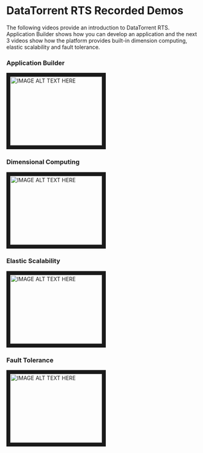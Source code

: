 DataTorrent RTS Recorded Demos
==============================

The following videos provide an introduction to DataTorrent RTS. Application Builder shows how you can develop an application and the next 3 videos show how the platform provides built-in dimension computing, elastic scalability and fault tolerance. 

### Application Builder
<a href="http://www.youtube.com/watch?feature=player_embedded&v=LwRWBudOjg4
" target="_blank"><img src="http://img.youtube.com/vi/LwRWBudOjg4/0.jpg" 
alt="IMAGE ALT TEXT HERE" width="240" height="180" border="10" /></a>

### Dimensional Computing
<a href="http://www.youtube.com/watch?feature=player_embedded&v=L1IfGvx-eHs
" target="_blank"><img src="http://img.youtube.com/vi/L1IfGvx-eHs/0.jpg" 
alt="IMAGE ALT TEXT HERE" width="240" height="180" border="10" /></a>

### Elastic Scalability
<a href="http://www.youtube.com/watch?feature=player_embedded&v=hOgURvryseA
" target="_blank"><img src="http://img.youtube.com/vi/hOgURvryseA/0.jpg" 
alt="IMAGE ALT TEXT HERE" width="240" height="180" border="10" /></a>

### Fault Tolerance
<a href="http://www.youtube.com/watch?feature=player_embedded&v=FCMY6Ii89Nw
" target="_blank"><img src="http://img.youtube.com/vi/FCMY6Ii89Nw/0.jpg" 
alt="IMAGE ALT TEXT HERE" width="240" height="180" border="10" /></a>

